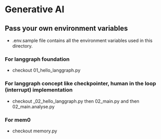 # Generative AI

## Pass your own environment variables
- .env.sample file contains all the environment variables used in this directory.

### For langgraph foundation 
- checkout 01_hello_langgraph.py

### For langgraph concept like checkpointer, human in the loop (interrupt) implementation
- checkout _02_hello_langgraph.py then 02_main.py and then 02_main.analyse.py

### For mem0 
- checkout memory.py